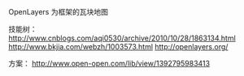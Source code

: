 OpenLayers 为框架的瓦块地图

技能树：
http://www.cnblogs.com/aqi0530/archive/2010/10/28/1863134.html
http://www.bkjia.com/webzh/1003573.html
http://openlayers.org/

方案：
http://www.open-open.com/lib/view/1392795983413
